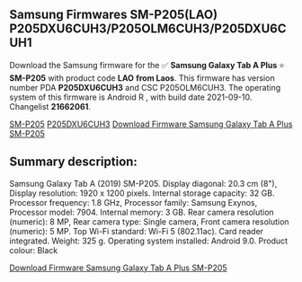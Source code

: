 <h2>Samsung Firmwares SM-P205(LAO) P205DXU6CUH3/P205OLM6CUH3/P205DXU6CUH1</h2>
Download the Samsung firmware for the ✅ <strong>Samsung Galaxy Tab A Plus </strong> ⭐ <strong>SM-P205</strong> with product code <strong>LAO</strong> <strong> from Laos</strong>. This firmware has version number PDA <strong>P205DXU6CUH3</strong> and CSC P205OLM6CUH3. The operating system of this firmware is Android R , with build date 2021-09-10. Changelist <strong>21662061</strong>.


[SM-P205](https://samfirm.shop/samsung/model/SM-P205)
[P205DXU6CUH3](https://samfirm.shop/samsung/pda/P205DXU6CUH3)
[Download Firmware Samsung Galaxy Tab A Plus SM-P205](https://samfirm.shop/samsung/firmware/454931)
<h2>Summary description:</h2>
<p>Samsung Galaxy Tab A (2019) SM-P205. Display diagonal: 20.3 cm (8"), Display resolution: 1920 x 1200 pixels. Internal storage capacity: 32 GB. Processor frequency: 1.8 GHz, Processor family: Samsung Exynos, Processor model: 7904. Internal memory: 3 GB. Rear camera resolution (numeric): 8 MP, Rear camera type: Single camera, Front camera resolution (numeric): 5 MP. Top Wi-Fi standard: Wi-Fi 5 (802.11ac). Card reader integrated. Weight: 325 g. Operating system installed: Android 9.0. Product colour: Black</p>


[Download Firmware Samsung Galaxy Tab A Plus SM-P205](https://samfirm.shop/samsung/firmware/454931)
